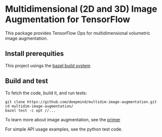 # Multidimensional (2D and 3D) Image Augmentation for TensorFlow

This package provides TensorFlow Ops for multidimensional volumetric image
augmentation.

## Install prerequities

This project usings the [bazel build
system](https://docs.bazel.build/versions/master/install.html)

## Build and test

To fetch the code, build it, and run tests:

```shell
git clone https://github.com/deepmind/multidim-image-augmentation.git
cd multidim-image-augmentation/
bazel test -c opt //...
```

To learn more about image augmentation, see the [primer](doc/index.md)

For simple API usage examples, see the python test code.
